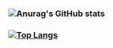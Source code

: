 ### ![Anurag's GitHub stats](https://github-readme-stats.vercel.app/api?username=Hanson-Tsai&show_icons=true&theme=yeblu)
### [![Top Langs](https://github-readme-stats.vercel.app/api/top-langs/?username=Hanson-Tsai&show_icons=true&theme=yeblu&layout=compact&exclude_repo=Fire-Detection)](https://github.com/anuraghazra/github-readme-stats)

<!--
**Hanson-Tsai/Hanson-Tsai** is a ✨ _special_ ✨ repository because its `README.md` (this file) appears on your GitHub profile.

Here are some ideas to get you started:

- 🔭 I’m currently working on ...
- 🌱 I’m currently learning ...
- 👯 I’m looking to collaborate on ...
- 🤔 I’m looking for help with ...
- 💬 Ask me about ...
- 📫 How to reach me: ...
- 😄 Pronouns: ...
- ⚡ Fun fact: ...
-->
